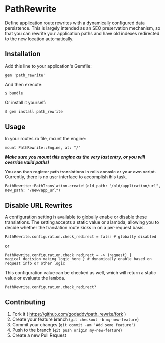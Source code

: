 PathRewrite
===========

Define application route rewrites with a dynamically configured data persistence. This is largely intended as an SEO preservation
mechanism, so that you can rewrite your application paths and have old indexes redirected to the new location automatically.

## Installation

Add this line to your application's Gemfile:

    gem 'path_rewrite'

And then execute:

    $ bundle

Or install it yourself:

    $ gem install path_rewrite

## Usage

In your routes.rb file, mount the engine:

    mount PathRewrite::Engine, at: "/"
    
***Make sure you mount this engine as the very last entry, or you will override valid paths!***

You can then register path translations in rails console or your own script. 
Currently, there is no user interface to accomplish this task.

    PathRewrite::PathTranslation.create!(old_path: "/old/application/url", new_path: "/new/app_url")

## Disable URL Rewrites

A configuration setting is available to globally enable or disable these translations. The setting accepts a static 
value or a lambda, allowing you to decide whether the translation route kicks in on a per-request basis.

    PathRewrite.configuration.check_redirect = false # globally disabled

or

    PathRewrite.configuration.check_redirect = -> (request) { magical_decision_making_logic_here } # dynamically enable based on request info or other logic

This configuration value can be checked as well, which will return a static value or evaluate the lambda.

    PathRewrite.configuration.check_redirect?

## Contributing

1. Fork it ( https://github.com/godaddy/path_rewrite/fork )
2. Create your feature branch (`git checkout -b my-new-feature`)
3. Commit your changes (`git commit -am 'Add some feature'`)
4. Push to the branch (`git push origin my-new-feature`)
5. Create a new Pull Request
